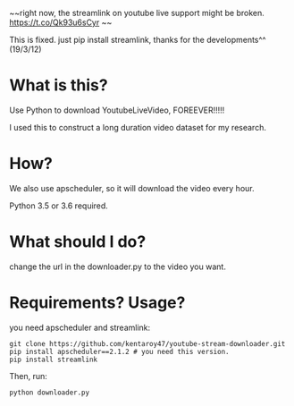 ~~right now, the streamlink on youtube live support might be broken.
https://t.co/Qk93u6sCyr ~~

This is fixed. just pip install streamlink, thanks for the developments^^ (19/3/12)


# What is this?
Use Python to download YoutubeLiveVideo, FOREEVER!!!!!

I used this to construct a long duration video dataset for my research.

# How?
We also use apscheduler, so it will download the video every hour.

Python 3.5 or 3.6 required.

# What should I do?
change the url in the downloader.py to the video you want.

# Requirements? Usage?
you need apscheduler and streamlink:

```
git clone https://github.com/kentaroy47/youtube-stream-downloader.git
pip install apscheduler==2.1.2 # you need this version.
pip install streamlink
```

Then, run:

```
python downloader.py

```
